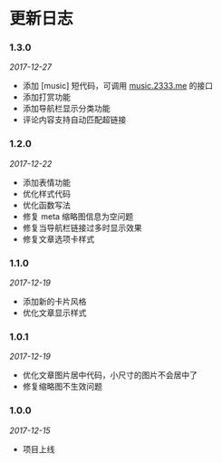 # 更新日志

### 1.3.0

*2017-12-27*

- 添加 [music] 短代码，可调用 [music.2333.me](https://music.2333.me) 的接口
- 添加打赏功能
- 添加导航栏显示分类功能
- 评论内容支持自动匹配超链接

### 1.2.0

*2017-12-22*

- 添加表情功能
- 优化样式代码
- 优化函数写法
- 修复 meta 缩略图信息为空问题
- 修复当导航栏链接过多时显示效果
- 修复文章选项卡样式

### 1.1.0

*2017-12-19*

- 添加新的卡片风格
- 优化文章显示样式

### 1.0.1

*2017-12-19*

- 优化文章图片居中代码，小尺寸的图片不会居中了
- 修复缩略图不生效问题

### 1.0.0

*2017-12-15*

- 项目上线
